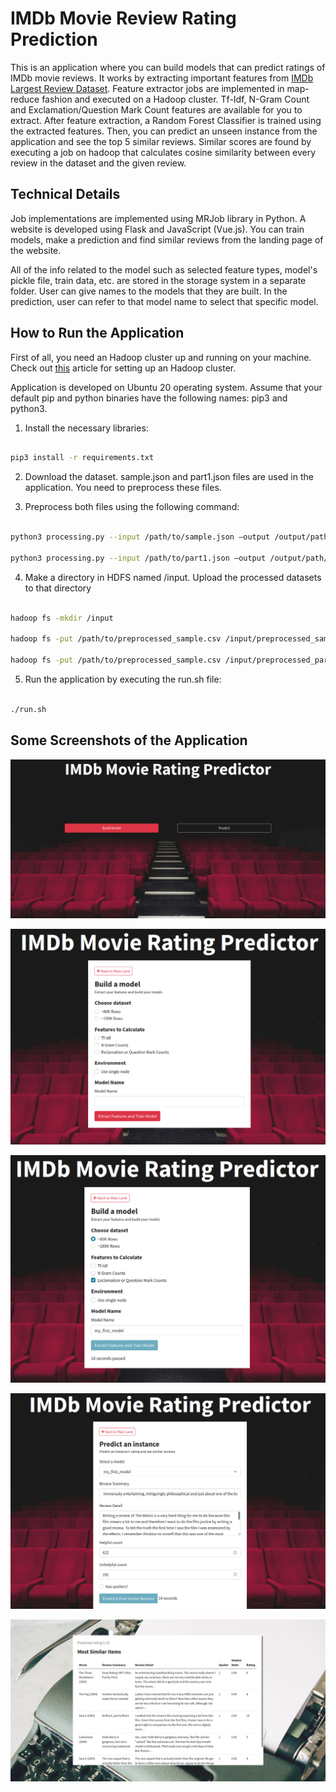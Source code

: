 # IMDb Movie Review Rating Prediction
This is an application where you can build models that can predict
ratings of IMDb movie reviews. It works by extracting
important features from [IMDb Largest Review Dataset](https://www.kaggle.com/ebiswas/imdb-review-dataset).
Feature extractor jobs are implemented in
map-reduce fashion and executed on a Hadoop cluster.
Tf-Idf, N-Gram Count and Exclamation/Question Mark Count
features are available for you to extract. After feature 
extraction, a Random Forest Classifier is trained
using the extracted features. Then, you can predict
an unseen instance from the application and see the top 5
similar reviews. Similar scores are found by 
executing a job on hadoop that calculates cosine similarity 
between every review in the dataset and the given review.

## Technical Details
Job implementations are implemented using MRJob 
library in Python. A website is developed using Flask and
JavaScript (Vue.js). You can train models, make a prediction and find similar reviews from the landing page 
of the website.

All of the info related to the model such as selected feature types, model's pickle file, train data, etc. are stored in the
storage system in a separate folder. User can give names 
to the models that they are built. In the prediction,
user can refer to that model name to select that specific model.

## How to Run the Application
First of all, you need an Hadoop cluster 
up and running on your machine. Check out [this](https://medium.com/@jootorres_11979/how-to-set-up-a-hadoop-3-2-1-multi-node-cluster-on-ubuntu-18-04-2-nodes-567ca44a3b12) article for setting up an
Hadoop cluster.

Application is developed on Ubuntu 20 operating system.
Assume that your default pip and python binaries
have the following names: pip3 and python3.

1) Install the necessary libraries:

```bash

pip3 install -r requirements.txt

```

2) Download the dataset. sample.json and part1.json files 
are used in the application. You need to preprocess these 
files.

3) Preprocess both files using the following command:

```bash

python3 processing.py --input /path/to/sample.json –output /output/path/to/preprocessed_sample.csv

python3 processing.py --input /path/to/part1.json –output /output/path/to/preprocessed_part1.csv

```

4) Make a directory in HDFS named /input. Upload the processed datasets to that directory

```bash

hadoop fs -mkdir /input

hadoop fs -put /path/to/preprocessed_sample.csv /input/preprocessed_sample.csv

hadoop fs -put /path/to/preprocessed_sample.csv /input/preprocessed_part1.csv

```

5) Run the application by executing the run.sh file:

```bash

./run.sh

```


## Some Screenshots of the Application

![](screenshots/1.png) 

![](screenshots/2.png) 

![](screenshots/3.png) 

![](screenshots/4.png) 

![](screenshots/5.png) 

